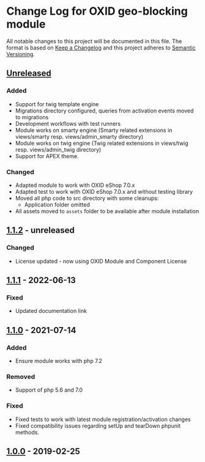 # Change Log for OXID geo-blocking module

All notable changes to this project will be documented in this file.
The format is based on [Keep a Changelog](http://keepachangelog.com/)
and this project adheres to [Semantic Versioning](http://semver.org/).

## [Unreleased]

### Added
- Support for twig template engine
- Migrations directory configured, queries from activation events moved to migrations
- Development workflows with test runners
- Module works on smarty engine (Smarty related extensions in views/smarty resp. views/admin_smarty directory)
- Module works on twig engine (Twig related extensions in views/twig resp. views/admin_twig directory)
- Support for APEX theme.

### Changed
- Adapted module to work with OXID eShop 7.0.x
- Adapted test to work with OXID eShop 7.0.x and without testing library
- Moved all php code to src directory with some cleanups:
    - Application folder omitted
- All assets moved to `assets` folder to be available after module installation

## [1.1.2] - unreleased

### Changed
- License updated - now using OXID Module and Component License

## [1.1.1] - 2022-06-13

### Fixed
- Updated documentation link

## [1.1.0] - 2021-07-14

### Added
- Ensure module works with php 7.2

### Removed
- Support of php 5.6 and 7.0

### Fixed
- Fixed tests to work with latest module registration/activation changes
- Fixed compatibility issues regarding setUp and tearDown phpunit methods.

## [1.0.0] - 2019-02-25

[Unreleased]: https://github.com/OXID-eSales/geo-blocking-module/compare/b-1.x...master
[1.1.2]: https://github.com/OXID-eSales/geo-blocking-module/compare/v1.1.1...b-1.x
[1.1.1]: https://github.com/OXID-eSales/geo-blocking-module/compare/v1.1.0...v1.1.1
[1.1.0]: https://github.com/OXID-eSales/geo-blocking-module/compare/v1.0.0...v1.1.0
[1.0.0]: https://github.com/OXID-eSales/geo-blocking-module/compare/c0cb05009601a58d0815efa9e09bd4ad758b1595...v1.0.0